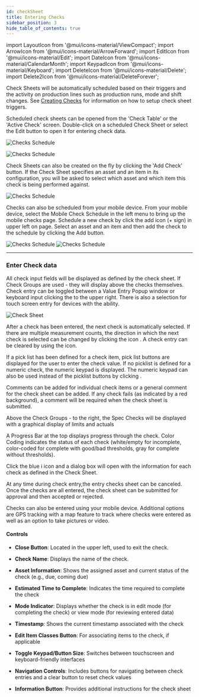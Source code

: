 ```yaml
---
id: checkSheet
title: Entering Checks
sidebar_position: 3
hide_table_of_contents: true
---
```


import LayoutIcon from '@mui/icons-material/ViewCompact';
import ArrowIcon from '@mui/icons-material/ArrowForward';
import EditIcon from '@mui/icons-material/Edit';
import DateIcon from '@mui/icons-material/CalendarMonth';
import KeypadIcon from '@mui/icons-material/Keyboard';
import DeleteIcon from '@mui/icons-material/Delete';
import Delete2Icon from '@mui/icons-material/DeleteForever';

Check Sheets will be automatically scheduled based on their triggers and the activity on production lines such as production runs, mode and shift changes. 
See [Creating Checks](config/checkSheets) for information on how to setup check sheet triggers.

Scheduled check sheets can be opened from the 'Check Table' or the 'Active Check' screen.
Double-click on a scheduled Check Sheet or select the Edit button to open it for entering check data.

![Checks Schedule](/img/quality/checkTable.png)

![Checks Schedule](/img/quality/activeChecks.png)

Check Sheets can also be created on the fly by clicking the 'Add Check' button.
If the Check Sheet specifies an asset and an item in its configuration, you will be asked to select which asset and which item this check is being performed against.

![Checks Schedule](/img/quality/addCheck.png)

Checks can also be scheduled from your mobile device.  From your mobile device, select the Mobile Check Schedule in the left menu to bring up the mobile checks page.  Schedule a new check by click the add icon (+ sign) in upper left on page.  Select an asset and an item and then add the check to the schedule by clicking the Add button.

![Checks Schedule](/img/quality/mobileCheckMenu.png)
![Checks Schedule](/img/quality/mobileActiveCheck.png)

***
### Enter Check data

All check input fields will be displayed as defined by the check sheet.  If Check Groups are used - they will display above the checks themselves. Check entry can be toggled between a Value Entry Popup window or keyboard input clicking the <KeypadIcon fontSize="small" /> to the upper right. There is also a selection for touch screen entry for devices with the ability.

![Check Sheet](/img/quality-checks-check-sheet.png)

After a check has been entered, the next check is automatically selected. If there are multiple measurement counts, the direction in which the next check is selected can be changed by clicking the <ArrowIcon fontSize="small" /> icon .  A check entry can be cleared by using the <DeleteIcon fontSize="small" /> icon.

If a pick list has been defined for a check item, pick list buttons are displayed for the user to enter the check value. If no picklist is defined for a numeric check, the numeric keypad is displayed. The numeric keypad can also be used instead of the picklist buttons by clicking .

Comments can be added for individual check items or a general comment for the check sheet can be added. If any check fails (as indicated by a red background), a comment will be required when the check sheet is submitted.

Above the Check Groups - to the right, the Spec Checks will be displayed with a graphical display of limits and actuals

A Progress Bar at the top displays progress through the check. Color Coding indicates the status of each check (white/empty for incomplete, color-coded for complete with good/bad thresholds, gray for complete without thresholds).

Click the blue i icon and a dialog box will open with the information for each check as defined in the Check Sheet. 

At any time during check entry,the entry checks sheet can be canceled.
Once the checks are all entered, the check sheet can be submitted for approval and then accepted or rejected.

Checks can also be entered using your mobile device.  Additional options are GPS tracking with a map feature to track where checks were entered as well as an option to take pictures or video.

#### Controls
* **Close Button**: Located in the upper left, used to exit the check.
* **Check Name**: Displays the name of the check.
* **Asset Information**: Shows the assigned asset and current status of the check (e.g., due, coming due)
* **Estimated Time to Complete**: Indicates the time required to complete the check
* **Mode Indicator**: Displays whether the check is in edit mode (for completing the check) or view mode (for reviewing entered data)

* **Timestamp**: Shows the current timestamp associated with the check
* **Edit Item Classes Button**: For associating items to the check, if applicable
* **Toggle Keypad/Button Size**: Switches between touchscreen and keyboard-friendly interfaces
* **Navigation Controls**: Includes buttons for navigating between check entries and a clear button to reset check values
* **Information Button**: Provides additional instructions for the check sheet